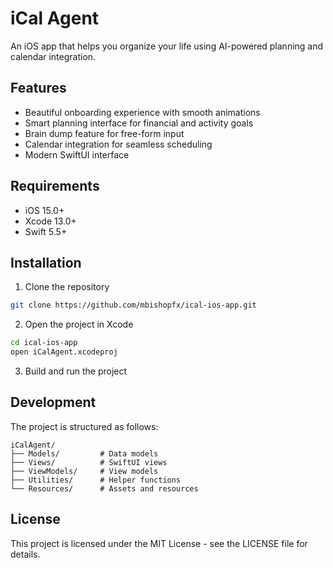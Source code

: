 # iCal Agent

An iOS app that helps you organize your life using AI-powered planning and calendar integration.

## Features

- Beautiful onboarding experience with smooth animations
- Smart planning interface for financial and activity goals
- Brain dump feature for free-form input
- Calendar integration for seamless scheduling
- Modern SwiftUI interface

## Requirements

- iOS 15.0+
- Xcode 13.0+
- Swift 5.5+

## Installation

1. Clone the repository
```bash
git clone https://github.com/mbishopfx/ical-ios-app.git
```

2. Open the project in Xcode
```bash
cd ical-ios-app
open iCalAgent.xcodeproj
```

3. Build and run the project

## Development

The project is structured as follows:

```
iCalAgent/
├── Models/         # Data models
├── Views/          # SwiftUI views
├── ViewModels/     # View models
├── Utilities/      # Helper functions
└── Resources/      # Assets and resources
```

## License

This project is licensed under the MIT License - see the LICENSE file for details.
